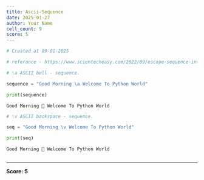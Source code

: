 ```yaml
---
title: Ascii-Sequence
date: 2025-01-27
author: Your Name
cell_count: 9
score: 5
---
```


```python
# Created at 09-01-2025
```


```python
# referance - https://www.scientecheasy.com/2022/09/escape-sequence-in-python.html
```


```python
# \a ASCII bell - sequence.
```


```python
sequence = "Good Morning \a Welcome To Python World"
```


```python
print(sequence)
```

    Good Morning  Welcome To Python World



```python
# \v ASCII backspace - sequence.
```


```python
seq = "Good Morning \v Welcome To Python World"
```


```python
print(seq)
```

    Good Morning  Welcome To Python World



```python

```


---
**Score: 5**

